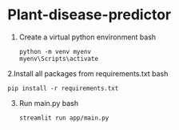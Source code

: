 ﻿# Plant-disease-predictor

 
1. Create a virtual python environment
   bash
   ```
   python -m venv myenv
   myenv\Scripts\activate
   ```

2.Install all packages from requirements.txt
   bash
   ```
   pip install -r requirements.txt
   ```
3. Run main.py
   bash
   ```
   streamlit run app/main.py
   ```
